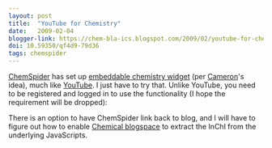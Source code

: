 ```yaml
---
layout: post
title:  "YouTube for Chemistry"
date:   2009-02-04
blogger-link: https://chem-bla-ics.blogspot.com/2009/02/youtube-for-chemistry.html
doi: 10.59350/qf4d9-79d36
tags: chemspider
---
```


[ChemSpider](http://www.chemspider.com/) has set up [embeddable chemistry widget](http://www.chemspider.com/blog/why-are-chemical-structures-like-youtube-videos.html)
(per [Cameron](http://blog.openwetware.org/scienceintheopen/)'s idea), much like [YouTube](http://youtube.com/). I just have to try that.
Unlike YouTube, you need to be registered and logged in to use the functionality (I hope the requirement will be dropped):

<script type="text/javascript" src="http://www.chemspider.com/csjsapi.ashx?op=img&amp;tk=3d178e75-a272-4d60-8ca9-5b1183a0e746&amp;id=171&amp;w=120&amp;p=1&amp;eid=%22azijnzuur%22"></script>

There is an option to have ChemSpider link back to blog, and I will have to figure out how to enable
[Chemical blogspace](http://cb.openmolecules.net/) to extract the InChI from the underlying JavaScripts.
